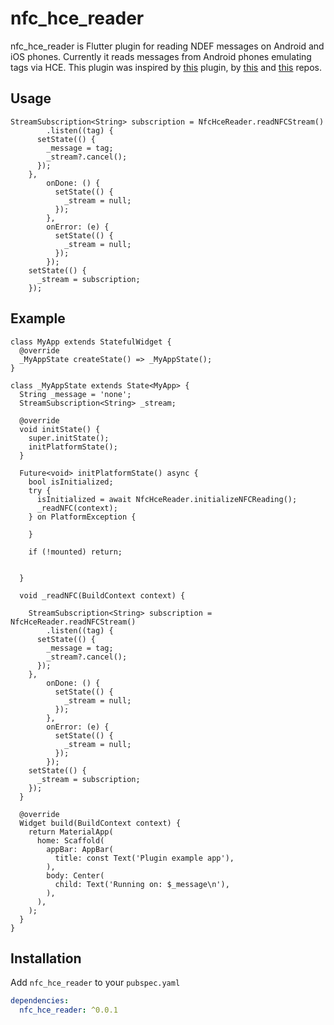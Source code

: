 # nfc_hce_reader

nfc_hce_reader is Flutter plugin for reading NDEF messages on Android and iOS phones. Currently it reads messages from Android phones emulating tags via HCE.
This plugin was inspired by [this](https://pub.dev/packages/nfc_in_flutter) plugin, by [this](https://github.com/underwindfall/NFCAndroid) and [this](https://github.com/underwindfall/NFCReaderiOS) repos.
## Usage
```
StreamSubscription<String> subscription = NfcHceReader.readNFCStream()
        .listen((tag) {
      setState(() {
        _message = tag;
        _stream?.cancel();
      });
    },
        onDone: () {
          setState(() {
            _stream = null;
          });
        },
        onError: (e) {
          setState(() {
            _stream = null;
          });
        });
    setState(() {
      _stream = subscription;
    });
```

## Example
```
class MyApp extends StatefulWidget {
  @override
  _MyAppState createState() => _MyAppState();
}

class _MyAppState extends State<MyApp> {
  String _message = 'none';
  StreamSubscription<String> _stream;

  @override
  void initState() {
    super.initState();
    initPlatformState();
  }

  Future<void> initPlatformState() async {
    bool isInitialized;
    try {
      isInitialized = await NfcHceReader.initializeNFCReading();
      _readNFC(context);
    } on PlatformException {

    }

    if (!mounted) return;


  }

  void _readNFC(BuildContext context) {

    StreamSubscription<String> subscription = NfcHceReader.readNFCStream()
        .listen((tag) {
      setState(() {
        _message = tag;
        _stream?.cancel();
      });
    },
        onDone: () {
          setState(() {
            _stream = null;
          });
        },
        onError: (e) {
          setState(() {
            _stream = null;
          });
        });
    setState(() {
      _stream = subscription;
    });
  }

  @override
  Widget build(BuildContext context) {
    return MaterialApp(
      home: Scaffold(
        appBar: AppBar(
          title: const Text('Plugin example app'),
        ),
        body: Center(
          child: Text('Running on: $_message\n'),
        ),
      ),
    );
  }
}
```
## Installation

Add `nfc_hce_reader` to your `pubspec.yaml`

```yaml
dependencies:
  nfc_hce_reader: ^0.0.1
```
